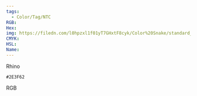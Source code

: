 ```yaml
---
tags:
  - Color/Tag/NTC
RGB:
Hex:
img: https://filedn.com/l0hpzxl1f01yT7GHxtF8cyk/Color%20Snake/standard_csv_to_svg/2E3F62.svg
CMYK:
HSL:
Name:
---
```

Rhino
```palette
#2E3F62
```
RGB
